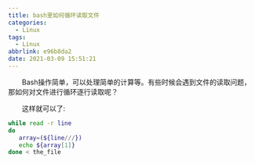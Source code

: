 ```yaml
---
title: bash里如何循环读取文件
categories:
  - Linux
tags:
  - Linux
abbrlink: e96b8da2
date: 2021-03-09 15:51:21
---
```

&emsp;&emsp;Bash操作简单，可以处理简单的计算等。有些时候会遇到文件的读取问题，那如何对文件进行循环逐行读取呢？
<!-- more -->
&emsp;&emsp;这样就可以了:
```bash
while read -r line
do
   array=(${line///})  
   echo ${array[1]}
done < the_file
```
